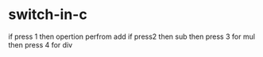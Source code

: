 # switch-in-c
if press 1 then opertion perfrom add  if press2 then sub then press 3 for mul then press 4 for div

